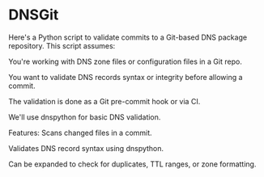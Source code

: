 # DNSGit

Here's a Python script to validate commits to a Git-based DNS package repository. This script assumes:

You're working with DNS zone files or configuration files in a Git repo.

You want to validate DNS records syntax or integrity before allowing a commit.

The validation is done as a Git pre-commit hook or via CI.

We'll use dnspython for basic DNS validation.

Features:
Scans changed files in a commit.

Validates DNS record syntax using dnspython.

Can be expanded to check for duplicates, TTL ranges, or zone formatting.
